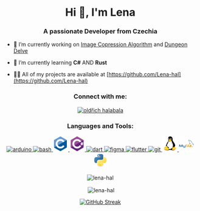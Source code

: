 <h1 align="center">Hi 👋, I'm Lena</h1>
<h3 align="center">A passionate Developer from Czechia</h3>

- 🔭 I’m currently working on [Image Copression Algorithm](https://github.com/Lena-hal/Image-Compressor) and [Dungeon Delve](https://github.com/Lena-hal/Dungeon-Delve)

- 🌱 I’m currently learning **C#** AND **Rust**

- 👨‍💻 All of my projects are available at [https://github.com/Lena-hal](https://github.com/Lena-hal)

<h3 align="center">Connect with me:</h3>
<p align="center">
<a href="https://linkedin.com/in/oldřich halabala" target="blank"><img align="center" src="https://raw.githubusercontent.com/rahuldkjain/github-profile-readme-generator/master/src/images/icons/Social/linked-in-alt.svg" alt="oldřich halabala" height="30" width="40" /></a>
</p>

<h3 align="center">Languages and Tools:</h3>
<p align="center"> <a href="https://www.arduino.cc/" target="_blank" rel="noreferrer"> <img src="https://cdn.worldvectorlogo.com/logos/arduino-1.svg" alt="arduino" width="40" height="40"/> </a> <a href="https://www.gnu.org/software/bash/" target="_blank" rel="noreferrer"> <img src="https://www.vectorlogo.zone/logos/gnu_bash/gnu_bash-icon.svg" alt="bash" width="40" height="40"/> </a> <a href="https://www.cprogramming.com/" target="_blank" rel="noreferrer"> <img src="https://raw.githubusercontent.com/devicons/devicon/master/icons/c/c-original.svg" alt="c" width="40" height="40"/> </a> <a href="https://www.w3schools.com/cs/" target="_blank" rel="noreferrer"> <img src="https://raw.githubusercontent.com/devicons/devicon/master/icons/csharp/csharp-original.svg" alt="csharp" width="40" height="40"/> </a> <a href="https://dart.dev" target="_blank" rel="noreferrer"> <img src="https://www.vectorlogo.zone/logos/dartlang/dartlang-icon.svg" alt="dart" width="40" height="40"/> </a> <a href="https://www.figma.com/" target="_blank" rel="noreferrer"> <img src="https://www.vectorlogo.zone/logos/figma/figma-icon.svg" alt="figma" width="40" height="40"/> </a> <a href="https://flutter.dev" target="_blank" rel="noreferrer"> <img src="https://www.vectorlogo.zone/logos/flutterio/flutterio-icon.svg" alt="flutter" width="40" height="40"/> </a> <a href="https://git-scm.com/" target="_blank" rel="noreferrer"> <img src="https://www.vectorlogo.zone/logos/git-scm/git-scm-icon.svg" alt="git" width="40" height="40"/> </a> <a href="https://www.archlinux.org/" target="_blank" rel="noreferrer"> <img src="https://raw.githubusercontent.com/devicons/devicon/master/icons/linux/linux-original.svg" alt="Arch linux" width="40" height="40"/> </a> <a href="https://www.mysql.com/" target="_blank" rel="noreferrer"> <img src="https://raw.githubusercontent.com/devicons/devicon/master/icons/mysql/mysql-original-wordmark.svg" alt="mysql" width="40" height="40"/> </a> <a href="https://www.python.org" target="_blank" rel="noreferrer"> <img src="https://raw.githubusercontent.com/devicons/devicon/master/icons/python/python-original.svg" alt="python" width="40" height="40"/> </a> </p>

<p align="center"><img align="center" src="https://github-readme-stats.vercel.app/api/top-langs?username=lena-hal&show_icons=true&theme=dark&locale=en&layout=compact" alt="lena-hal" /></p>


<p align="center">&nbsp;<img align="center" src="https://github-readme-stats.vercel.app/api?username=lena-hal&show_icons=true&theme=dark&locale=en" alt="lena-hal" /></p>

<p align="center">
  <a href="https://git.io/streak-stats">
    <img src="https://streak-stats.demolab.com?user=Lena-hal&theme=dark" alt="GitHub Streak">
  </a>
</p>

